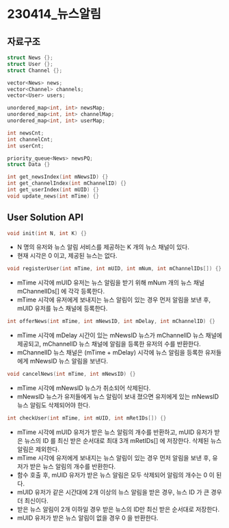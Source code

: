 # 230414_뉴스알림

## 자료구조

```cpp
struct News {};
struct User {};
struct Channel {};

vector<News> news;
vector<Channel> channels;
vector<User> users;

unordered_map<int, int> newsMap;
unordered_map<int, int> channelMap;
unordered_map<int, int> userMap;

int newsCnt;
int channelCnt;
int userCnt;

priority_queue<News> newsPQ;
struct Data {}
```

```cpp
int get_newsIndex(int mNewsID) {}
int get_channelIndex(int mChannelID) {}
int get_userIndex(int mUID) {}
void update_news(int mTime) {}
```

## User Solution API

```cpp
void init(int N, int K) {}
```
- N 명의 유저와 뉴스 알림 서비스를 제공하는 K 개의 뉴스 채널이 있다.
- 현재 시각은 0 이고, 제공된 뉴스는 없다.

```cpp
void registerUser(int mTime, int mUID, int mNum, int mChannelIDs[]) {}
```
- mTime 시각에 mUID 유저는 뉴스 알림을 받기 위해 mNum 개의 뉴스 채널 mChannelIDs[] 에 각각 등록한다.
- mTime 시각에 유저에게 보내지는 뉴스 알림이 있는 경우 먼저 알림을 보낸 후, mUID 유저를 뉴스 채널에 등록한다.

```cpp
int offerNews(int mTime, int mNewsID, int mDelay, int mChannelID) {}
```
- mTime 시각에 mDelay 시간이 있는 mNewsID 뉴스가 mChannelID 뉴스 채널에 제공되고, mChannelID 뉴스 채널에 알림을 등록한 유저의 수를 반환한다.
- mChannelID 뉴스 채널은 (mTime + mDelay) 시각에 뉴스 알림을 등록한 유저들에게 mNewsID 뉴스 알림을 보낸다.

```cpp
void cancelNews(int mTime, int mNewsID) {}
```
- mTime 시각에 mNewsID 뉴스가 취소되어 삭제된다.
- mNewsID 뉴스가 유저들에게 뉴스 알림이 보내 졌으면 유저에게 있는 mNewsID 뉴스 알림도 삭제되어야 한다.

```cpp
int checkUser(int mTime, int mUID, int mRetIDs[]) {}
```
- mTime 시각에 mUID 유저가 받은 뉴스 알림의 개수를 반환하고, mUID 유저가 받은 뉴스의 ID 를 최신 받은 순서대로 최대 3개 mRetIDs[] 에 저장한다. 삭제된 뉴스 알림은 제외한다.
- mTime 시각에 유저에게 보내지는 뉴스 알림이 있는 경우 먼저 알림을 보낸 후, 유저가 받은 뉴스 알림의 개수를 반환한다.
- 함수 호출 후, mUID 유저가 받은 뉴스 알림은 모두 삭제되어 알림의 개수는 0 이 된다.
- mUID 유저가 같은 시간대에 2개 이상의 뉴스 알림을 받은 경우, 뉴스 ID 가 큰 경우 더 최신이다.
- 받은 뉴스 알림이 2개 이하일 경우 받은 뉴스의 ID만 최신 받은 순서대로 저장한다.
- mUID 유저가 받은 뉴스 알림이 없을 경우 0 을 반환한다.
